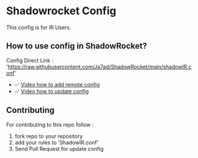 # Shadowrocket Config

This config is for IR Users.

## How to use config in ShadowRocket?

Config Direct Link : 'https://raw.githubusercontent.com/Ja7ad/ShadowRocket/main/shadowIR.conf'

- ✅ [Video how to add remote config](/help/ShadowRocket.MOV)
- ✅ [Video how to update config](/help/how-to-update-config.MOV)


## Contributing

For contributing to this repo follow :

1. fork repo to your repository
2. add your rules to 'ShadowIR.conf'
3. Send Pull Request for update config